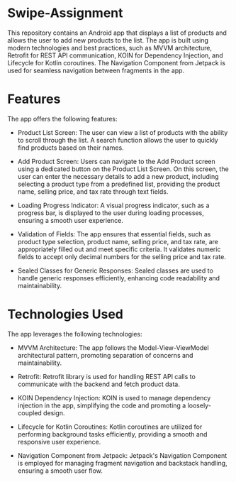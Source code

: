 # Swipe-Assignment

This repository contains an Android app that displays a list of products and allows the user to add new products to the list. The app is built using modern technologies and best practices, such as MVVM architecture, Retrofit for REST API communication, KOIN for Dependency Injection, and Lifecycle for Kotlin coroutines. The Navigation Component from Jetpack is used for seamless navigation between fragments in the app.

# Features
The app offers the following features:

* Product List Screen: The user can view a list of products with the ability to scroll through the list. A search function allows the user to quickly find products based on their names.

* Add Product Screen: Users can navigate to the Add Product screen using a dedicated button on the Product List Screen. On this screen, the user can enter the necessary details to add a new product, including selecting a product type from a predefined list, providing the product name, selling price, and tax rate through text fields.

* Loading Progress Indicator: A visual progress indicator, such as a progress bar, is displayed to the user during loading processes, ensuring a smooth user experience.

* Validation of Fields: The app ensures that essential fields, such as product type selection, product name, selling price, and tax rate, are appropriately filled out and meet specific criteria. It validates numeric fields to accept only decimal numbers for the selling price and tax rate.

* Sealed Classes for Generic Responses: Sealed classes are used to handle generic responses efficiently, enhancing code readability and maintainability.

# Technologies Used
The app leverages the following technologies:

* MVVM Architecture: The app follows the Model-View-ViewModel architectural pattern, promoting separation of concerns and maintainability.

* Retrofit: Retrofit library is used for handling REST API calls to communicate with the backend and fetch product data.

* KOIN Dependency Injection: KOIN is used to manage dependency injection in the app, simplifying the code and promoting a loosely-coupled design.

* Lifecycle for Kotlin Coroutines: Kotlin coroutines are utilized for performing background tasks efficiently, providing a smooth and responsive user experience.

* Navigation Component from Jetpack: Jetpack's Navigation Component is employed for managing fragment navigation and backstack handling, ensuring a smooth user flow.
